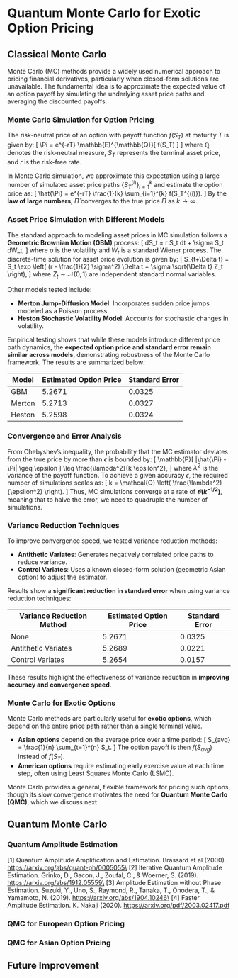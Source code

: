 # Quantum Monte Carlo for Exotic Option Pricing


## Classical Monte Carlo

Monte Carlo (MC) methods provide a widely used numerical approach to pricing financial derivatives, particularly when closed-form solutions are unavailable. The fundamental idea is to approximate the expected value of an option payoff by simulating the underlying asset price paths and averaging the discounted payoffs.

### Monte Carlo Simulation for Option Pricing

The risk-neutral price of an option with payoff function $f(S_T)$ at maturity $T$ is given by:
\[
\Pi = e^{-rT} \mathbb{E}^{\mathbb{Q}}[ f(S_T) ]
\]
where $\mathbb{Q}$ denotes the risk-neutral measure, $S_T$ represents the terminal asset price, and $r$ is the risk-free rate.

In Monte Carlo simulation, we approximate this expectation using a large number of simulated asset price paths $\{ S_T^{(i)} \}_{i=1}^{k}$ and estimate the option price as:
\[
\hat{\Pi} = e^{-rT} \frac{1}{k} \sum_{i=1}^{k} f(S_T^{(i)}).
\]
By the **law of large numbers**, $\hat{\Pi}$ converges to the true price $\Pi$ as $k \to \infty$.

### Asset Price Simulation with Different Models
The standard approach to modeling asset prices in MC simulation follows a **Geometric Brownian Motion (GBM)** process:
\[
 dS_t = r S_t dt + \sigma S_t dW_t,
\]
where $\sigma$ is the volatility and $W_t$ is a standard Wiener process. The discrete-time solution for asset price evolution is given by:
\[
 S_{t+\Delta t} = S_t \exp \left( (r - \frac{1}{2} \sigma^2) \Delta t + \sigma \sqrt{\Delta t} Z_t \right),
\]
where $Z_t \sim \mathcal{N}(0,1)$ are independent standard normal variables.

Other models tested include:
- **Merton Jump-Diffusion Model**: Incorporates sudden price jumps modeled as a Poisson process.
- **Heston Stochastic Volatility Model**: Accounts for stochastic changes in volatility.

Empirical testing shows that while these models introduce different price path dynamics, the **expected option price and standard error remain similar across models**, demonstrating robustness of the Monte Carlo framework. The results are summarized below:

| Model | Estimated Option Price | Standard Error |
|--------|----------------------|----------------|
| GBM | 5.2671 | 0.0325 |
| Merton | 5.2713 | 0.0327 |
| Heston | 5.2598 | 0.0324 |

### Convergence and Error Analysis
From Chebyshev’s inequality, the probability that the MC estimator deviates from the true price by more than $\epsilon$ is bounded by:
\[
 \mathbb{P}[ |\hat{\Pi} - \Pi| \geq \epsilon ] \leq \frac{\lambda^2}{k \epsilon^2},
\]
where $\lambda^2$ is the variance of the payoff function. To achieve a given accuracy $\epsilon$, the required number of simulations scales as:
\[
 k = \mathcal{O} \left( \frac{\lambda^2}{\epsilon^2} \right).
\]
Thus, MC simulations converge at a rate of **$\mathcal{O}(k^{-1/2})$**, meaning that to halve the error, we need to quadruple the number of simulations.

### Variance Reduction Techniques
To improve convergence speed, we tested variance reduction methods:
- **Antithetic Variates**: Generates negatively correlated price paths to reduce variance.
- **Control Variates**: Uses a known closed-form solution (geometric Asian option) to adjust the estimator.

Results show a **significant reduction in standard error** when using variance reduction techniques:

| Variance Reduction Method | Estimated Option Price | Standard Error |
|-------------------------|----------------------|----------------|
| None | 5.2671 | 0.0325 |
| Antithetic Variates | 5.2689 | 0.0221 |
| Control Variates | 5.2654 | 0.0157 |

These results highlight the effectiveness of variance reduction in **improving accuracy and convergence speed**.

### Monte Carlo for Exotic Options
Monte Carlo methods are particularly useful for **exotic options**, which depend on the entire price path rather than a single terminal value. 
- **Asian options** depend on the average price over a time period:
  \[
  S_{avg} = \frac{1}{n} \sum_{t=1}^{n} S_t.
  \]
  The option payoff is then $f(S_{avg})$ instead of $f(S_T)$.
- **American options** require estimating early exercise value at each time step, often using Least Squares Monte Carlo (LSMC).

Monte Carlo provides a general, flexible framework for pricing such options, though its slow convergence motivates the need for **Quantum Monte Carlo (QMC)**, which we discuss next.

## Quantum Monte Carlo


### Quantum Amplitude Estimation

[1] Quantum Amplitude Amplification and Estimation. Brassard et al (2000). https://arxiv.org/abs/quant-ph/0005055\
[2] Iterative Quantum Amplitude Estimation. Grinko, D., Gacon, J., Zoufal, C., & Woerner, S. (2019). https://arxiv.org/abs/1912.05559\
[3] Amplitude Estimation without Phase Estimation. Suzuki, Y., Uno, S., Raymond, R., Tanaka, T., Onodera, T., & Yamamoto, N. (2019). https://arxiv.org/abs/1904.10246\
[4] Faster Amplitude Estimation. K. Nakaji (2020). https://arxiv.org/pdf/2003.02417.pdf


### QMC for European Option Pricing




### QMC for Asian Option Pricing



## Future Improvement
